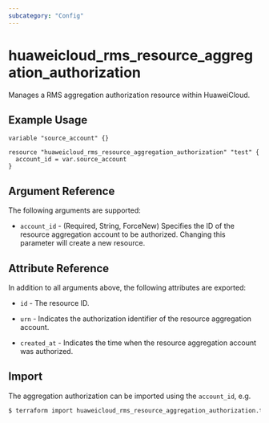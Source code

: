```yaml
---
subcategory: "Config"
---
```


# huaweicloud_rms_resource_aggregation_authorization

Manages a RMS aggregation authorization resource within HuaweiCloud.

## Example Usage

```hcl
variable "source_account" {}

resource "huaweicloud_rms_resource_aggregation_authorization" "test" {
  account_id = var.source_account
}
```

## Argument Reference

The following arguments are supported:

* `account_id` - (Required, String, ForceNew) Specifies the ID of the resource aggregation account to be authorized.
  Changing this parameter will create a new resource.

## Attribute Reference

In addition to all arguments above, the following attributes are exported:

* `id` - The resource ID.

* `urn` - Indicates the authorization identifier of the resource aggregation account.

* `created_at` - Indicates the time when the resource aggregation account was authorized.

## Import

The aggregation authorization can be imported using the `account_id`, e.g.

```bash
$ terraform import huaweicloud_rms_resource_aggregation_authorization.test 036a12ef8327c4194346684fdbe0b37e
```
